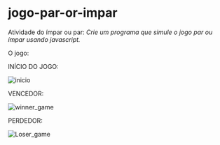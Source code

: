 # jogo-par-or-impar

Atividade do ímpar ou par:
*Crie um programa que simule o jogo par ou ímpar usando javascript.*

O jogo:

INÍCIO DO JOGO:


![inicio](https://user-images.githubusercontent.com/100806678/202864045-57813e5c-ccd7-43e6-bf0d-32f4962d4bdc.PNG)

VENCEDOR:


![winner_game](https://user-images.githubusercontent.com/100806678/202864070-49848c21-0da1-48b2-a6c1-583ed8e97fc6.PNG)

PERDEDOR:


![Loser_game](https://user-images.githubusercontent.com/100806678/202864090-cb061776-7cca-49d9-90b8-629de404a1a6.PNG)
